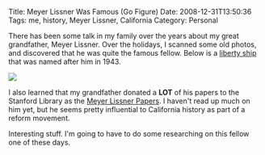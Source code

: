 Title: Meyer Lissner Was Famous (Go Figure)
Date: 2008-12-31T13:50:36
Tags: me, history, Meyer Lissner, California
Category: Personal

There has been some talk in my family over the years about my great grandfather, Meyer Lissner. Over the holidays, I scanned some old photos, and discovered that he was quite the famous fellow. Below is a <a href="http://en.wikipedia.org/wiki/Liberty_ships" target="_blank">liberty ship</a> that was named after him in 1943.

<img src="http://michaeljaylissner.com/files/images/Photo_2008_12_25_22_54_52%20(Modified%20(2))_0.jpg"> 

I also learned that my grandfather donated a <strong>LOT</strong> of his papers to the Stanford Library as the <a href="http://content.cdlib.org/view?docId=tf858006bb&chunk.id=did-1.8.1&brand=oac" target="_blank">Meyer Lissner Papers</a>. I haven't read up much on him yet, but he seems pretty influential to California history as part of a reform movement. 

Interesting stuff. I'm going to have to do some researching on this fellow one of these days.
